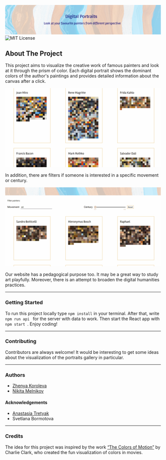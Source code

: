 ![Project Banner](./readmeImg/banner.png)
![MIT License](https://img.shields.io/apm/l/atomic-design-ui.svg?)
## About The Project 

This project aims to visualize the creative work of famous painters and look at it through the prism of color. 
Each digital portrait shows the dominant colors of the author's paintings and provides detailed information about the canvas after a click. 

![Project in Action](./readmeImg/projectInAction.gif)

 In addition, there are filters if someone is interested in a specific movement or century.

![Filters](./readmeImg/filters.gif)

Our website has a pedagogical purpose too. It may be a great way to study art playfully. Moreover, there is an attempt to broaden the digital humanities practices.

---

### Getting Started 
To run this project locally type  ``` npm install ``` in your terminal.
After that, write ```npm run api ``` for the server with data to work. 
Then start the React app with ```npm start ```.
Enjoy coding!

---

### Contributing
Contributors are always welcome!
It would be interesting to get some ideas about the visualization of the portraits gallery in particular.

---

### Authors

- [Zhenya Koroleva](https://github.com/Zhenya-Ko)
- [Nikita Melnikov](https://github.com/nikmel2803)

#### Acknowledgements
- [Anastasia Tretyak](https://github.com/amamonova)
- Svetlana Bormotova

---

### Credits

The idea for this project was inspired by the work [“The Colors of Motion”](https://thecolorsofmotion.com/) by Charlie Clark, who created the fun visualization of colors in movies.
